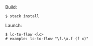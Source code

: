 Build:

```console
$ stack install
```

Launch:

```console
$ lc-to-flow <lc>
# example: lc-to-flow "\f.\x.f (f x)"
```
